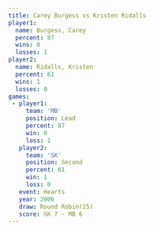 ```yaml
---
title: Carey Burgess vs Kristen Ridalls
player1:                
  name: Burgess, Carey  
  percent: 87           
  wins: 0               
  losses: 1             
player2:                
  name: Ridalls, Kristen
  percent: 61           
  wins: 1               
  losses: 0             
games:
 - player1:        
     team: 'MB'    
     position: Lead
     percent: 87   
     win: 0        
     loss: 1       
   player2:          
     team: 'SK'      
     position: Second
     percent: 61     
     win: 1          
     loss: 0         
   event: Hearts        
   year: 2006           
   draw: Round Robin(15)
   score: SK 7 - MB 6   
---
```

